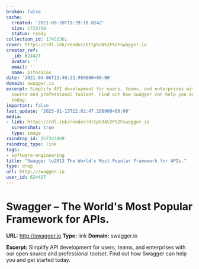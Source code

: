 ```yaml
---
broken: false
cache:
  created: '2021-09-20T19:29:18.024Z'
  size: 1723758
  status: ready
collection_id: 17452361
cover: https://rdl.ink/render/http%3A%2F%2Fswagger.io
creator_ref:
  _id: 624427
  avatar: ''
  email: ''
  name: pitosalas
date: '2021-04-06T13:40:22.989000+00:00'
domain: swagger.io
excerpt: Simplify API development for users, teams, and enterprises with our open
  source and professional toolset. Find out how Swagger can help you and get started
  today.
important: false
last_update: '2025-01-15T22:02:47.108000+00:00'
media:
- link: https://rdl.ink/render/http%3A%2F%2Fswagger.io
  screenshot: true
  type: image
raindrop_id: 257323469
raindrop_type: link
tags:
- software-engineering
title: "Swagger \u2013 The World's Most Popular Framework for APIs."
type: drop
url: http://swagger.io
user_id: 624427
---
```


# Swagger – The World's Most Popular Framework for APIs.

**URL:** http://swagger.io
**Type:** link
**Domain:** swagger.io

**Excerpt:** Simplify API development for users, teams, and enterprises with our open source and professional toolset. Find out how Swagger can help you and get started today.
